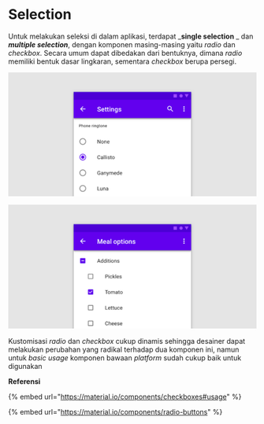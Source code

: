 # Selection

Untuk melakukan seleksi di dalam aplikasi, terdapat _**single selection** _ dan _**multiple selection**_, dengan komponen masing-masing yaitu _radio_ dan _checkbox_. Secara umum dapat dibedakan dari bentuknya, dimana _radio_ memiliki bentuk dasar lingkaran, sementara _checkbox_ berupa persegi.

![Radio](<../../../.gitbook/assets/image (13).png>)

![Checkbox](<../../../.gitbook/assets/image (38).png>)

Kustomisasi _radio_ dan _checkbox_ cukup dinamis sehingga desainer dapat melakukan perubahan yang radikal terhadap dua komponen ini, namun untuk _basic usage_ komponen bawaan _platform_ sudah cukup baik untuk digunakan

**Referensi**

{% embed url="https://material.io/components/checkboxes#usage" %}

{% embed url="https://material.io/components/radio-buttons" %}
